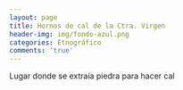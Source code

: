 ```yaml
---
layout: page
title: Hornos de cal de la Ctra. Virgen
header-img: img/fondo-azul.png
categories: Etnográfico
comments: 'true'
---
```



Lugar donde se extraía piedra para hacer cal

<div class="photos">
</div>
